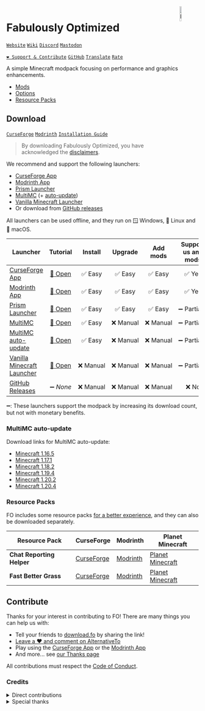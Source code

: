 <img src="https://download.fo/icon.png" alt="FO logo" align="right" width="10%" height="10%"/>

# Fabulously Optimized

<!-- ( ): add badges -->
[`Website`][url-website]
[`Wiki`][url-wiki]
[`Discord`][url-discord]
[`Mastodon`][url-mastodon]

[`❤️ Support & Contribute`][url-thanks]
[`GitHub`][url-github]
[`Translate`][url-translate]
[`Rate`][url-rate]

A simple Minecraft modpack focusing on performance
and graphics enhancements.

- [Mods][file-mods]
- [Options][url-options]
- [Resource Packs][url-rp]

## Download

[`CurseForge`][url-cf]
[`Modrinth`][url-modrinth]
[`Installation Guide`][url-install]

> By downloading Fabulously Optimized, you have
> acknowledged the [disclaimers][url-terms].

We recommend and support the following launchers:

- [CurseForge App][url-app-cf]
- [Modrinth App][url-app-modrinth]
- [Prism Launcher][url-app-prism]
- [MultiMC][url-app-multimc] (+ [auto-update](#multimc-auto-update))
- [Vanilla Minecraft Launcher][url-app-vanilla]
- Or download from [GitHub releases][url-app-github]

All launchers can be used offline, and they run on
🪟 Windows, 🐧 Linux and 🍏 macOS.

| Launcher                                      |               Tutorial               |    Install    |    Upgrade    |   Add mods    | Support us and mods |
| --------------------------------------------- | :----------------------------------: | :-----------: | :-----------: | :-----------: | :-----------------: |
| [CurseForge App][url-app-cf]                  |    [🔗&nbsp;Open][url-tutorial-cf]    |  ✅&nbsp;Easy  |  ✅&nbsp;Easy  |  ✅&nbsp;Easy  |     ✅&nbsp;Yes      |
| [Modrinth App][url-app-modrinth]              | [🔗&nbsp;Open][url-tutorial-modrinth] |  ✅&nbsp;Easy  |  ✅&nbsp;Easy  |  ✅&nbsp;Easy  |     ✅&nbsp;Yes      |
| [Prism Launcher][url-app-prism]               |  [🔗&nbsp;Open][url-tutorial-prism]   |  ✅&nbsp;Easy  |  ✅&nbsp;Easy  |  ✅&nbsp;Easy  |  ➖&nbsp;Partially   |
| [MultiMC][url-app-multimc]                    | [🔗&nbsp;Open][url-tutorial-multimc]  |  ✅&nbsp;Easy  | ❌&nbsp;Manual | ❌&nbsp;Manual |  ➖&nbsp;Partially   |
| [MultiMC auto-update][url-app-mmcu]           |   [🔗&nbsp;Open][url-tutorial-mmcu]   |  ✅&nbsp;Easy  | ❌&nbsp;Manual | ❌&nbsp;Manual |  ➖&nbsp;Partially   |
| [Vanilla Minecraft Launcher][url-app-vanilla] | [🔗&nbsp;Open][url-tutorial-vanilla]  | ❌&nbsp;Manual | ❌&nbsp;Manual | ❌&nbsp;Manual |  ➖&nbsp;Partially   |
| [GitHub Releases][url-app-github]             |            ➖&nbsp;_None_             | ❌&nbsp;Manual | ❌&nbsp;Manual | ❌&nbsp;Manual |      ❌&nbsp;No      |

➖: These launchers support the modpack by increasing
its download count, but not with monetary benefits.

### MultiMC auto-update

Download links for MultiMC auto-update:

- [Minecraft 1.16.5](https://github.com/Fabulously-Optimized/fabulously-optimized/releases/download/v3.2.3/Fabulously.Optimized.MC.1.16.5.auto-update.zip)
- [Minecraft 1.17.1](https://github.com/Fabulously-Optimized/fabulously-optimized/releases/download/v3.2.3/Fabulously.Optimized.MC.1.17.1.auto-update.zip)
- [Minecraft 1.18.2](https://github.com/Fabulously-Optimized/fabulously-optimized/releases/download/v3.12.2/Fabulously.Optimized.MC.1.18.2.auto-update.zip)
- [Minecraft 1.19.4](https://github.com/Fabulously-Optimized/fabulously-optimized/releases/download/v4.10.0/Fabulously.Optimized.MC.1.19.4.auto-update.zip)
- [Minecraft 1.20.2](https://github.com/Fabulously-Optimized/fabulously-optimized/releases/download/v5.6.5/Fabulously.Optimized.MC.1.20.2.auto-update.zip)
- [Minecraft 1.20.4](https://github.com/Fabulously-Optimized/fabulously-optimized/releases/download/v5.8.0-beta.11/Fabulously.Optimized.MC.1.20.4.auto-update.zip)

### Resource Packs

FO includes some resource packs [for a better experience][url-rp],
and they can also be downloaded separately.

| Resource Pack             | CurseForge                  | Modrinth                        | Planet Minecraft                   |
| ------------------------- | --------------------------- | ------------------------------- | ---------------------------------- |
| **Chat Reporting Helper** | [CurseForge][url-rp-crh-cf] | [Modrinth][url-rp-crh-modrinth] | [Planet Minecraft][url-rp-crh-pmc] |
| **Fast Better Grass**     | [CurseForge][url-rp-fbg-cf] | [Modrinth][url-rp-fbg-modrinth] | [Planet Minecraft][url-rp-fbg-pmc] |

## Contribute

Thanks for your interest in contributing to FO!
There are many things you can help us with:

- Tell your friends to [download.fo][url-website] by sharing the link!
- [Leave a ❤️ and comment on AlternativeTo][url-rate]
- Play using the [CurseForge App][url-cf] or the [Modrinth App][url-modrinth]
- And more... see [our Thanks page][url-thanks]

All contributions must respect the [Code of Conduct][file-conduct].

### Credits

<details><summary>Direct contributions</summary>

- [TheYTG123](https://www.curseforge.com/members/theytg123/projects) on CurseForge who helped me with Jumploader to release the 1.16.3 version a little faster
- [triphora](https://github.com/triphora) who suggested and helped with the Modrinth format and formerly moderated FO Discord server
- [RozeFound](https://github.com/RozeFound) for helping with Python scripts and providing lots of constructive feedback for the pack
- [TheMadHau5](https://github.com/themadhau5), [redbrain](https://github.com/redbrain), [Kichura](https://github.com/Kichura) for the [fancy mod table](https://github.com/Fabulously-Optimized/fabulously-optimized/blob/main/INCLUDED-MODS.md)
- [RaptaG](https://github.com/RaptaG) and [Ultrasonic1209](https://github.com/Ultrasonic1209) for the [Packwiz mod ignoring tutorials](https://fabulously-optimized.gitbook.io/modpack/readme/multimc-auto-update#can-i-ignore-some-of-the-mods)
- Other people creating pull requests for [the main project](https://github.com/Fabulously-Optimized/fabulously-optimized/graphs/contributors) and [the wiki](https://github.com/Fabulously-Optimized/wiki/graphs/contributors)
- [People who have created videos about the modpack](https://github.com/Fabulously-Optimized/fabulously-optimized#reviews)
- Everyone who has suggested ideas and reported bugs!

</details>

<details><summary>Special thanks</summary>

- [jellysquid3](https://github.com/jellysquid3) for creating [Sodium](https://www.curseforge.com/minecraft/mc-mods/sodium), [Lithium](https://www.curseforge.com/minecraft/mc-mods/lithium), [Phosphor](https://www.curseforge.com/minecraft/mc-mods/phosphor) which were my initial inspiration for creating the modpack
- [LambdAurora](https://github.com/LambdAurora) for creating [the list of OptiFine alternatives](https://lambdaurora.dev/optifine_alternatives) which the pack does get some mod ideas from, [LambDynamicLights](https://www.curseforge.com/minecraft/mc-mods/lambdynamiclights) and [LambdaBetterGrass](https://www.curseforge.com/minecraft/mc-mods/lambdabettergrass)
- [comp500](https://github.com/comp500) for creating [Jumploader](https://www.curseforge.com/minecraft/mc-mods/jumploader) - a mod that made the modpack possible in Minecraft 1.16.x, [Indium](https://modrinth.com/mod/indium) - mod that provided the rendering API for Sodium for increased mod compatibility and [packwiz](https://github.com/comp500/packwiz) - a tool that makes the MultiMC auto-update and in the future, vanilla installer happen
- Mod devs that have joined my Discord and are discussing the modpack's development there
- All developers who made the mods that are, have been and will be in the modpack
- Everyone who uses, tests and shares the modpack!

</details>

<!-- Files -->
<!-- ( ): should be in the wiki -->
[file-conduct]: <CODE_OF_CONDUCT.md>
[file-mods]: <INCLUDED-MODS.md>

<!-- URLs -->
[url-app-cf]: <https://www.curseforge.com/download/app>
[url-app-github]: <https://github.com/Fabulously-Optimized/fabulously-optimized/releases>
[url-app-mmcu]: <https://wiki.download.fo/readme/multimc-auto-update>
[url-app-modrinth]: <https://modrinth.com/app>
[url-app-multimc]: <https://multimc.org>
[url-app-prism]: <https://prismlauncher.org>
[url-app-vanilla]: <https://www.minecraft.net/en-us/download>
[url-cf]: <https://download.fo/curseforge>
[url-discord]: <https://download.fo/discord>
[url-github]: <https://download.fo/github>
[url-install]: <https://download.fo/install>
[url-mastodon]: <https://download.fo/mastodon>
[url-modrinth]: <https://download.fo/modrinth>
[url-options]: <https://wiki.download.fo/readme/changed-options>
[url-rate]: <https://download.fo/rate>
[url-rp]: <https://wiki.download.fo/readme/changed-options#resource-packs>
[url-rp-crh-cf]: <https://www.curseforge.com/minecraft/texture-packs/chat-reporting-helper>
[url-rp-crh-modrinth]: <https://modrinth.com/resourcepack/chat-reporting-helper>
[url-rp-crh-pmc]: <https://www.planetminecraft.com/texture-pack/chat-reporting-helper>
[url-rp-fbg-cf]: <https://www.curseforge.com/minecraft/texture-packs/fast-better-grass>
[url-rp-fbg-modrinth]: <https://modrinth.com/resourcepack/fast-better-grass>
[url-rp-fbg-pmc]: <https://www.planetminecraft.com/texture-pack/fast-better-grass>
[url-terms]: <https://download.fo/terms>
[url-thanks]: <https://download.fo/thanks>
[url-translate]: <https://download.fo/translate>
[url-tutorial-cf]: <https://wiki.download.fo/readme/install-instructions#curseforge-app>
[url-tutorial-mmcu]: <https://wiki.download.fo/readme/install-instructions#multimc-auto-update>
[url-tutorial-modrinth]: <https://wiki.download.fo/readme/install-instructions#modrinth-app>
[url-tutorial-multimc]: <https://wiki.download.fo/readme/install-instructions#multimc>
[url-tutorial-prism]: <https://wiki.download.fo/readme/install-instructions#prism-launcher>
[url-tutorial-vanilla]: <https://wiki.download.fo/readme/install-instructions#minecraft-launcher-vanilla>
[url-website]: <https://download.fo>
[url-wiki]: <https:/download.fo/wiki>
